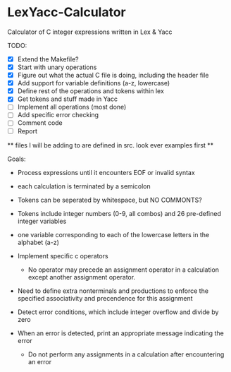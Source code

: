 # LexYacc-Calculator
Calculator of C integer expressions written in Lex &amp; Yacc

TODO: 
- [x] Extend the Makefile? 
- [x] Start with unary operations
- [x] Figure out what the actual C file is doing, including the header file
- [x] Add support for variable definitions (a-z, lowercase)
- [x] Define rest of the operations and tokens within lex
- [x] Get tokens and stuff made in Yacc
- [ ] Implement all operations (most done) 
- [ ] Add specific error checking
- [ ] Comment code 
- [ ] Report

** files I will be adding to are defined in src. look ever examples first ** 

Goals: 
- Process expressions until it encounters EOF or invalid syntax
- each calculation is terminated by a semicolon 
- Tokens can be seperated by whitespace, but NO COMMONTS? 
- Tokens include integer numbers (0-9, all combos) and 26 pre-defined integer variables
- one variable corresponding to each of the lowercase letters in the alphabet (a-z) 
- Implement specific c operators
    - No operator may precede an assignment operator in a calculation except another assignment operator. 

- Need to define extra nonterminals and productions to enforce the specified associativity and precendence for this assignment 
- Detect error conditions, which include integer overflow and divide by zero 
- When an error is detected, print an appropriate message indicating the error
    - Do not perform any assignments in a calculation after encountering an error 


